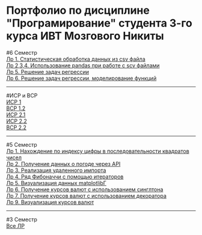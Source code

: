 <h1>Портфолио по дисциплине "Програмирование" студента 3-го курса ИВТ Мозгового Никиты</h1>

#6 Семестр <br/>
<a href="https://replit.com/@diogenis/sem-6-lr-1">Лр 1. Статистическая обработка данных из csv файла</a> <br/>
<a href="https://colab.research.google.com/drive/1x88RHPEvf54rNIESadx79J8zieGWWDt6?usp=sharing">Лр 2,3,4. Использование pandas при работе с scv файлами</a> <br/>
<a href="https://colab.research.google.com/drive/1LLCKGlpMh5AUVfAya9-dklXNg5c8_ume?usp=sharing">Лр 5. Решение задач регрессии</a> <br/>
<a href="https://colab.research.google.com/drive/1KCBW2MgPldTU37Hr0SPI1zO_bPCMC7l1?usp=sharing">Лр 6. Решение задач регрессии, моделирование функций</a> <br/>

<hr>

#ИСР и ВСР <br/>
<a href="https://colab.research.google.com/drive/13AeGEGsHXbpjJ8aw-TTNBzncD0toKcaX?usp=sharing">ИСР 1</a> <br/>
<a href="https://github.com/mozgovoy/programming-portfolio/blob/main/SR/vsr-1-2.py">ВСР 1.2</a> <br/>
<a href="https://github.com/mozgovoy/programming-portfolio/blob/main/SR/isr-2-1.py">ИСР 2.1</a> <br/>
<a href="https://github.com/mozgovoy/programming-portfolio/blob/main/SR/isr-2-2.py">ИСР 2.2</a> <br/>
<a href="https://github.com/mozgovoy/programming-portfolio/blob/main/SR/vsr-2-2.py">ВСР 2.2</a> <br/>

<hr>

#5 Семестр <br/>
<a href="https://github.com/mozgovoy/programming-portfolio/tree/main/Sem%205/Lr%201">Лр 1. Нахождение по индексу цифры в последовательности квадратов чисел</a> <br/>
<a href="https://github.com/mozgovoy/programming-portfolio/blob/main/Sem%205/Lr%202/lr2.py">Лр 2. Получение данных о погоде через API</a> <br/>
<a href="https://github.com/mozgovoy/programming-portfolio/blob/main/Sem%205/Lr%203/%D0%9B%D1%80%203.docx">Лр 3. Реализация удаленного импорта</a> <br/>
<a href="https://github.com/mozgovoy/programming-portfolio/tree/main/Sem%205/Lr%204">Лр 4. Ряд Фибоначчи с помощью итераторов</a> <br/>
<a href="https://colab.research.google.com/drive/1S5h0NwvO0hhGZOC9VGmQZdsuwBh3IX87?usp=sharing">Лр 5. Визуализация данных matplotlibГ</a> <br/>
<a href="https://github.com/mozgovoy/programming-portfolio/blob/main/Sem%205/Lr%206/lr6.py">Лр 6. Получение курсов валют с использованием синглтона</a> <br/>
<a href="https://github.com/mozgovoy/programming-portfolio/tree/main/Sem%205/Lr%207">Лр 7. Получение курсов валют с использованием декоратора</a> <br/>
<a href="https://github.com/mozgovoy/programming-portfolio/blob/main/Sem%205/Lr%209/lr9.py">Лр 9. Визуализация курсов валют</a> <br/>

<hr>

#3 Семестр <br/>
<a href="https://git.herzen.spb.ru/190660/sem3-ivt19-task1-1-mozgovoy">Все ЛР</a>
